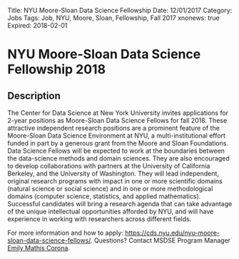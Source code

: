 Title: NYU Moore-Sloan Data Science Fellowship
Date: 12/01/2017
Category: Jobs
Tags: Job, NYU, Moore, Sloan, Fellowship, Fall 2017
xnonews: true
Expired: 2018-02-01

# NYU Moore-Sloan Data Science Fellowship 2018

## Description
The Center for Data Science at New York University invites applications for 2-year positions as Moore-Sloan Data Science Fellows for fall 2018. These attractive independent research positions are a prominent feature of the Moore-Sloan Data Science Environment at NYU, a multi-institutional effort funded in part by a generous grant from the Moore and Sloan Foundations. Data Science Fellows will be expected to work at the boundaries between the data-science methods and domain sciences. They are also encouraged to develop collaborations with partners at the University of California Berkeley, and the University of Washington. They will lead independent, original research programs with impact in one or more scientific domains (natural science or social science) and in one or more methodological domains (computer science, statistics, and applied mathematics). Successful candidates will bring a research agenda that can take advantage of the unique intellectual opportunities afforded by NYU, and will have experience in working with researchers across different fields.

For more information and how to apply: https://cds.nyu.edu/nyu-moore-sloan-data-science-fellows/.
Questions? Contact MSDSE Program Manager [Emily Mathis Corona](mailto:em3388@nyu.edu).
